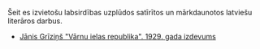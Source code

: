 Šeit es izvietošu labsirdības uzplūdos satīrītos un mārkdaunotos latviešu literāros darbus.

* [Jānis Grīziņš "Vārnu ielas republika". 1929. gada izdevums](docs/varnu-ielas-republika-1929.md)